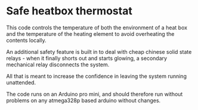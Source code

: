 # Safe heatbox thermostat
This code controls the temperature of both the environment of a heat box and the temperature of the heating element to avoid overheating the contents locally.

An additional safety feature is built in to deal with cheap chinese solid state relays - when it finally shorts out and starts glowing, a secondary mechanical relay
disconnects the system.

All that is meant to increase the confidence in leaving the system running unattended.

The code runs on an Arduino pro mini, and should therefore run without problems on any atmega328p based arduino without changes.

